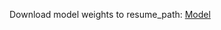 Download model weights to resume_path: [Model](https://drive.google.com/file/d/1JHMxaoTe3rTif8Qng6WBsdPGeV2EkXWc/view)
